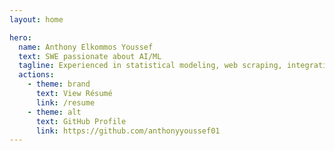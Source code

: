 ```yaml
---
layout: home

hero:
  name: Anthony Elkommos Youssef
  text: SWE passionate about AI/ML 
  tagline: Experienced in statistical modeling, web scraping, integrating AI/ML models, and various frameworks like .NET, Angular, and React. Committed to leverage my full-stack development and software building skills to advance the field of machine learning.
  actions:
    - theme: brand
      text: View Résumé
      link: /resume
    - theme: alt
      text: GitHub Profile
      link: https://github.com/anthonyyoussef01
---
```

